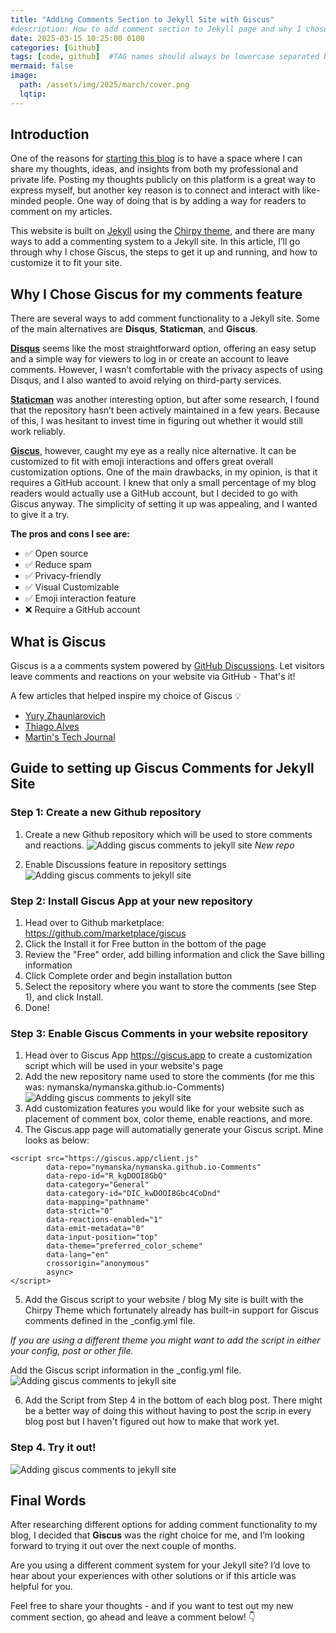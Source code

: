 ```yaml
---
title: "Adding Comments Section to Jekyll Site with Giscus"
#description: How to add comment section to Jekyll page and why I chose Giscue.
date: 2025-03-15 10:25:00 0100
categories: [Github]
tags: [code, github]  #TAG names should always be lowercase separated by comma
mermaid: false
image: 
  path: /assets/img/2025/march/cover.png
  lqtip: 
---
```



## Introduction
One of the reasons for [starting this blog](https://www.nymanska.com/posts/Welcome-blog/) is to have a space where I can share my thoughts, ideas, and insights from both my professional and private life. Posting my thoughts publicly on this platform is a great way to express myself, but another key reason is to connect and interact with like-minded people. One way of doing that is by adding a way for readers to comment on my articles.

This website is built on [Jekyll](https://jekyllrb.com/) using the [Chirpy theme](https://github.com/cotes2020/jekyll-theme-chirpy), and there are many ways to add a commenting system to a Jekyll site. In this article, I’ll go through why I chose Giscus, the steps to get it up and running, and how to customize it to fit your site.

## Why I Chose Giscus for my comments feature
There are several ways to add comment functionality to a Jekyll site. Some of the main alternatives are **Disqus**, **Staticman**, and **Giscus**.

**[Disqus](https://disqus.com/)** seems like the most straightforward option, offering an easy setup and a simple way for viewers to log in or create an account to leave comments. However, I wasn’t comfortable with the privacy aspects of using Disqus, and I also wanted to avoid relying on third-party services.

**[Staticman](https://staticman.net/)** was another interesting option, but after some research, I found that the repository hasn’t been actively maintained in a few years. Because of this, I was hesitant to invest time in figuring out whether it would still work reliably.

**[Giscus](https://github.com/giscus/giscus)**, however, caught my eye as a really nice alternative. It can be customized to fit with emoji interactions and offers great overall customization options. One of the main drawbacks, in my opinion, is that it requires a GitHub account. I knew that only a small percentage of my blog readers would actually use a GitHub account, but I decided to go with Giscus anyway. The simplicity of setting it up was appealing, and I wanted to give it a try. 

**The pros and cons I see are:**
- ✅ Open source
- ✅ Reduce spam
- ✅ Privacy-friendly
- ✅ Visual Customizable
- ✅ Emoji interaction feature
- ❌ Require a GitHub account

## What is Giscus
Giscus is a a comments system powered by [GitHub Discussions](https://docs.github.com/en/discussions). Let visitors leave comments and reactions on your website via GitHub - That's it!

A few articles that helped inspire my choice of Giscus 💡
* [Yury Zhauniarovich](https://zhauniarovich.com/post/2021/2021-06-giscus/)
* [Thiago Alves](https://thiagoalves.ai/adding-comments-to-jekyll-using-giscus/)
* [Martin's Tech Journal](https://blog.martinp7r.com/posts/adding-giscus-comments-to-my-blog/)

## Guide to setting up Giscus Comments for Jekyll Site

### Step 1: Create a new Github repository
1. Create a new Github repository which will be used to store comments and reactions.
![Adding giscus comments to jekyll site](/assets/img/2025/march/new-repo.png)
*New repo*

2. Enable Discussions feature in repository settings
![Adding giscus comments to jekyll site](/assets/img/2025/march/enable-discussions.png)

### Step 2: Install Giscus App at your new repository
1. Head over to Github marketplace: https://github.com/marketplace/giscus
2. Click the Install it for Free button in the bottom of the page
3. Review the "Free" order, add billing information and click the Save billing information
4. Click Complete order and begin installation button
5. Select the repository where you want to store the comments (see Step 1), and click Install.
6. Done!

### Step 3: Enable Giscus Comments in your website repository
1. Head over to Giscus App https://giscus.app to create a customization script which will be used in your website's page
2. Add the new repository name used to store the comments (for me this was: nymanska/nymanska.github.io-Comments)
![Adding giscus comments to jekyll site](/assets/img/2025/march/setup-add-repo.png)
3. Add customization features you would like for your website such as placement of comment box, color theme, enable reactions, and more.
4. The Giscus.app page will automatially generate your Giscus script. Mine looks as below:

```
<script src="https://giscus.app/client.js"
        data-repo="nymanska/nymanska.github.io-Comments"
        data-repo-id="R_kgDOOI8GbQ"
        data-category="General"
        data-category-id="DIC_kwDOOI8Gbc4CoDnd"
        data-mapping="pathname"
        data-strict="0"
        data-reactions-enabled="1"
        data-emit-metadata="0"
        data-input-position="top"
        data-theme="preferred_color_scheme"
        data-lang="en"
        crossorigin="anonymous"
        async>
</script>
```

5. Add the Giscus script to your website / blog
My site is built with the Chirpy Theme which fortunately already has built-in support for Giscus comments defined in the _config.yml file.

*If you are using a different theme you might want to add the script in either your config, post or other file.*

Add the Giscus script information in the _config.yml file.
![Adding giscus comments to jekyll site](/assets/img/2025/march/giscus-new-repo.png)

6. Add the Script from Step 4 in the bottom of each blog post.
There might be a better way of doing this without having to post the scrip in every blog post but I haven't figured out how to make that work yet.

### Step 4. Try it out!
![Adding giscus comments to jekyll site](/assets/img/2025/march/new-comment.png)

## Final Words
After researching different options for adding comment functionality to my blog, I decided that **Giscus** was the right choice for me, and I’m looking forward to trying it out over the next couple of months.

Are you using a different comment system for your Jekyll site? I’d love to hear about your experiences with other solutions or if this article was helpful for you.

Feel free to share your thoughts - and if you want to test out my new comment section, go ahead and leave a comment below! 👇

<script src="https://giscus.app/client.js"
        data-repo="nymanska/nymanska.github.io-Comments"
        data-repo-id="R_kgDOOI8GbQ"
        data-category="General"
        data-category-id="DIC_kwDOOI8Gbc4CoDnd"
        data-mapping="pathname"
        data-strict="0"
        data-reactions-enabled="1"
        data-emit-metadata="0"
        data-input-position="top"
        data-theme="preferred_color_scheme"
        data-lang="en"
        crossorigin="anonymous"
        async>
</script>
